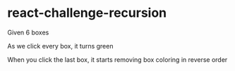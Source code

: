 # react-challenge-recursion

Given 6 boxes

As we click every box, it turns green

When you click the last box, it starts removing box coloring in reverse order
